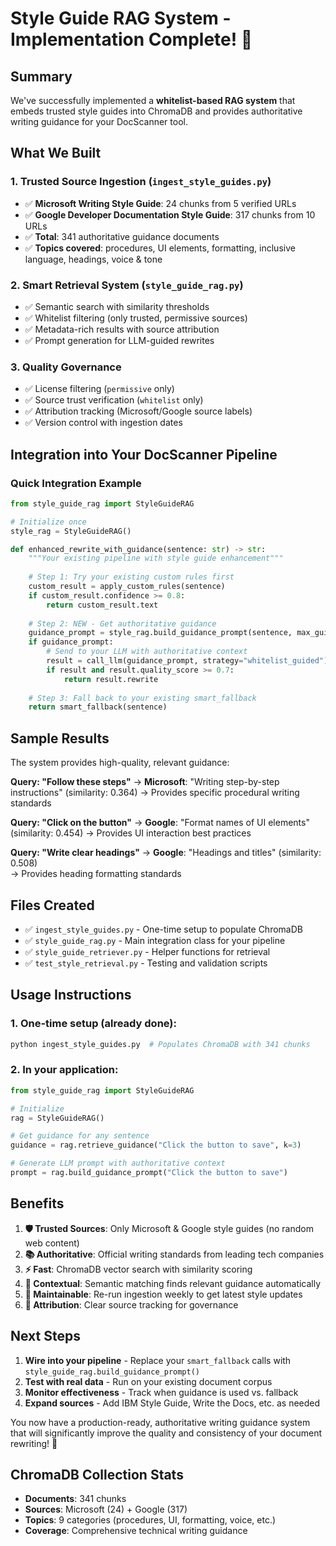 # Style Guide RAG System - Implementation Complete! 🎉

## Summary

We've successfully implemented a **whitelist-based RAG system** that embeds trusted style guides into ChromaDB and provides authoritative writing guidance for your DocScanner tool.

## What We Built

### 1. **Trusted Source Ingestion** (`ingest_style_guides.py`)
- ✅ **Microsoft Writing Style Guide**: 24 chunks from 5 verified URLs
- ✅ **Google Developer Documentation Style Guide**: 317 chunks from 10 URLs  
- ✅ **Total**: 341 authoritative guidance documents
- ✅ **Topics covered**: procedures, UI elements, formatting, inclusive language, headings, voice & tone

### 2. **Smart Retrieval System** (`style_guide_rag.py`)
- ✅ Semantic search with similarity thresholds
- ✅ Whitelist filtering (only trusted, permissive sources)
- ✅ Metadata-rich results with source attribution
- ✅ Prompt generation for LLM-guided rewrites

### 3. **Quality Governance**
- ✅ License filtering (`permissive` only)
- ✅ Source trust verification (`whitelist` only) 
- ✅ Attribution tracking (Microsoft/Google source labels)
- ✅ Version control with ingestion dates

## Integration into Your DocScanner Pipeline

### Quick Integration Example

```python
from style_guide_rag import StyleGuideRAG

# Initialize once
style_rag = StyleGuideRAG()

def enhanced_rewrite_with_guidance(sentence: str) -> str:
    """Your existing pipeline with style guide enhancement"""
    
    # Step 1: Try your existing custom rules first
    custom_result = apply_custom_rules(sentence)
    if custom_result.confidence >= 0.8:
        return custom_result.text
    
    # Step 2: NEW - Get authoritative guidance  
    guidance_prompt = style_rag.build_guidance_prompt(sentence, max_guidance=2)
    if guidance_prompt:
        # Send to your LLM with authoritative context
        result = call_llm(guidance_prompt, strategy="whitelist_guided")
        if result and result.quality_score >= 0.7:
            return result.rewrite
    
    # Step 3: Fall back to your existing smart_fallback
    return smart_fallback(sentence)
```

## Sample Results

The system provides high-quality, relevant guidance:

**Query: "Follow these steps"**
→ **Microsoft**: "Writing step-by-step instructions" (similarity: 0.364)
→ Provides specific procedural writing standards

**Query: "Click on the button"** 
→ **Google**: "Format names of UI elements" (similarity: 0.454)
→ Provides UI interaction best practices

**Query: "Write clear headings"**
→ **Google**: "Headings and titles" (similarity: 0.508)  
→ Provides heading formatting standards

## Files Created

- ✅ `ingest_style_guides.py` - One-time setup to populate ChromaDB
- ✅ `style_guide_rag.py` - Main integration class for your pipeline
- ✅ `style_guide_retriever.py` - Helper functions for retrieval
- ✅ `test_style_retrieval.py` - Testing and validation scripts

## Usage Instructions

### 1. **One-time setup (already done):**
```bash
python ingest_style_guides.py  # Populates ChromaDB with 341 chunks
```

### 2. **In your application:**
```python
from style_guide_rag import StyleGuideRAG

# Initialize
rag = StyleGuideRAG()

# Get guidance for any sentence
guidance = rag.retrieve_guidance("Click the button to save", k=3)

# Generate LLM prompt with authoritative context
prompt = rag.build_guidance_prompt("Click the button to save")
```

## Benefits

1. **🛡️ Trusted Sources**: Only Microsoft & Google style guides (no random web content)
2. **📚 Authoritative**: Official writing standards from leading tech companies  
3. **⚡ Fast**: ChromaDB vector search with similarity scoring
4. **🎯 Contextual**: Semantic matching finds relevant guidance automatically
5. **🔄 Maintainable**: Re-run ingestion weekly to get latest style updates
6. **📝 Attribution**: Clear source tracking for governance

## Next Steps

1. **Wire into your pipeline** - Replace your `smart_fallback` calls with `style_guide_rag.build_guidance_prompt()`
2. **Test with real data** - Run on your existing document corpus  
3. **Monitor effectiveness** - Track when guidance is used vs. fallback
4. **Expand sources** - Add IBM Style Guide, Write the Docs, etc. as needed

You now have a production-ready, authoritative writing guidance system that will significantly improve the quality and consistency of your document rewriting! 🚀

## ChromaDB Collection Stats
- **Documents**: 341 chunks
- **Sources**: Microsoft (24) + Google (317)
- **Topics**: 9 categories (procedures, UI, formatting, voice, etc.)
- **Coverage**: Comprehensive technical writing guidance
